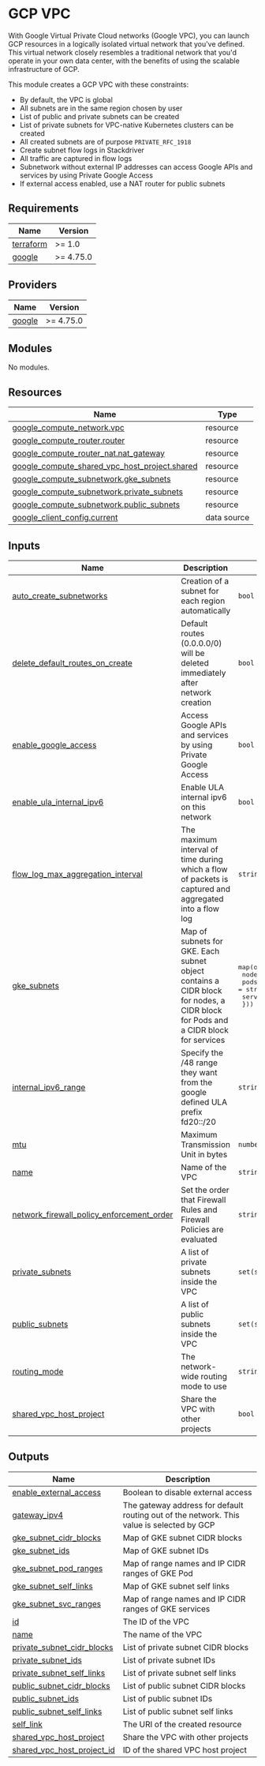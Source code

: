 # GCP VPC

With Google Virtual Private Cloud networks (Google VPC), you can launch GCP resources in a logically isolated virtual network that
you've defined. This virtual network closely resembles a traditional network that you'd operate in your own data center,
with the benefits of using the scalable infrastructure of GCP.

This module creates a GCP VPC with these constraints:

* By default, the VPC is global
* All subnets are in the same region chosen by user
* List of public and private subnets can be created
* List of private subnets for VPC-native Kubernetes clusters can be created
* All created subnets are of purpose `PRIVATE_RFC_1918`
* Create subnet flow logs in Stackdriver
* All traffic are captured in flow logs
* Subnetwork without external IP addresses can access Google APIs and services by using Private Google Access
* If external access enabled, use a NAT router for public subnets

<!-- BEGIN_TF_DOCS -->
## Requirements

| Name | Version |
|------|---------|
| <a name="requirement_terraform"></a> [terraform](#requirement\_terraform) | >= 1.0 |
| <a name="requirement_google"></a> [google](#requirement\_google) | >= 4.75.0 |

## Providers

| Name | Version |
|------|---------|
| <a name="provider_google"></a> [google](#provider\_google) | >= 4.75.0 |

## Modules

No modules.

## Resources

| Name | Type |
|------|------|
| [google_compute_network.vpc](https://registry.terraform.io/providers/hashicorp/google/latest/docs/resources/compute_network) | resource |
| [google_compute_router.router](https://registry.terraform.io/providers/hashicorp/google/latest/docs/resources/compute_router) | resource |
| [google_compute_router_nat.nat_gateway](https://registry.terraform.io/providers/hashicorp/google/latest/docs/resources/compute_router_nat) | resource |
| [google_compute_shared_vpc_host_project.shared](https://registry.terraform.io/providers/hashicorp/google/latest/docs/resources/compute_shared_vpc_host_project) | resource |
| [google_compute_subnetwork.gke_subnets](https://registry.terraform.io/providers/hashicorp/google/latest/docs/resources/compute_subnetwork) | resource |
| [google_compute_subnetwork.private_subnets](https://registry.terraform.io/providers/hashicorp/google/latest/docs/resources/compute_subnetwork) | resource |
| [google_compute_subnetwork.public_subnets](https://registry.terraform.io/providers/hashicorp/google/latest/docs/resources/compute_subnetwork) | resource |
| [google_client_config.current](https://registry.terraform.io/providers/hashicorp/google/latest/docs/data-sources/client_config) | data source |

## Inputs

| Name | Description | Type | Default | Required |
|------|-------------|------|---------|:--------:|
| <a name="input_auto_create_subnetworks"></a> [auto\_create\_subnetworks](#input\_auto\_create\_subnetworks) | Creation of a subnet for each region automatically | `bool` | `false` | no |
| <a name="input_delete_default_routes_on_create"></a> [delete\_default\_routes\_on\_create](#input\_delete\_default\_routes\_on\_create) | Default routes (0.0.0.0/0) will be deleted immediately after network creation | `bool` | `null` | no |
| <a name="input_enable_google_access"></a> [enable\_google\_access](#input\_enable\_google\_access) | Access Google APIs and services by using Private Google Access | `bool` | `true` | no |
| <a name="input_enable_ula_internal_ipv6"></a> [enable\_ula\_internal\_ipv6](#input\_enable\_ula\_internal\_ipv6) | Enable ULA internal ipv6 on this network | `bool` | `null` | no |
| <a name="input_flow_log_max_aggregation_interval"></a> [flow\_log\_max\_aggregation\_interval](#input\_flow\_log\_max\_aggregation\_interval) | The maximum interval of time during which a flow of packets is captured and aggregated into a flow log | `string` | `"INTERVAL_5_SEC"` | no |
| <a name="input_gke_subnets"></a> [gke\_subnets](#input\_gke\_subnets) | Map of subnets for GKE. Each subnet object contains a CIDR block for nodes, a CIDR block for Pods and a CIDR block for services | <pre>map(object({<br>    nodes_cidr_block    = string<br>    pods_cidr_block     = string<br>    services_cidr_block = string<br>  }))</pre> | `{}` | no |
| <a name="input_internal_ipv6_range"></a> [internal\_ipv6\_range](#input\_internal\_ipv6\_range) | Specify the /48 range they want from the google defined ULA prefix fd20::/20 | `string` | `null` | no |
| <a name="input_mtu"></a> [mtu](#input\_mtu) | Maximum Transmission Unit in bytes | `number` | `1460` | no |
| <a name="input_name"></a> [name](#input\_name) | Name of the VPC | `string` | n/a | yes |
| <a name="input_network_firewall_policy_enforcement_order"></a> [network\_firewall\_policy\_enforcement\_order](#input\_network\_firewall\_policy\_enforcement\_order) | Set the order that Firewall Rules and Firewall Policies are evaluated | `string` | `"AFTER_CLASSIC_FIREWALL"` | no |
| <a name="input_private_subnets"></a> [private\_subnets](#input\_private\_subnets) | A list of private subnets inside the VPC | `set(string)` | `[]` | no |
| <a name="input_public_subnets"></a> [public\_subnets](#input\_public\_subnets) | A list of public subnets inside the VPC | `set(string)` | `[]` | no |
| <a name="input_routing_mode"></a> [routing\_mode](#input\_routing\_mode) | The network-wide routing mode to use | `string` | `"GLOBAL"` | no |
| <a name="input_shared_vpc_host_project"></a> [shared\_vpc\_host\_project](#input\_shared\_vpc\_host\_project) | Share the VPC with other projects | `bool` | `false` | no |

## Outputs

| Name | Description |
|------|-------------|
| <a name="output_enable_external_access"></a> [enable\_external\_access](#output\_enable\_external\_access) | Boolean to disable external access |
| <a name="output_gateway_ipv4"></a> [gateway\_ipv4](#output\_gateway\_ipv4) | The gateway address for default routing out of the network. This value is selected by GCP |
| <a name="output_gke_subnet_cidr_blocks"></a> [gke\_subnet\_cidr\_blocks](#output\_gke\_subnet\_cidr\_blocks) | Map of GKE subnet CIDR blocks |
| <a name="output_gke_subnet_ids"></a> [gke\_subnet\_ids](#output\_gke\_subnet\_ids) | Map of GKE subnet IDs |
| <a name="output_gke_subnet_pod_ranges"></a> [gke\_subnet\_pod\_ranges](#output\_gke\_subnet\_pod\_ranges) | Map of range names and IP CIDR ranges of GKE Pod |
| <a name="output_gke_subnet_self_links"></a> [gke\_subnet\_self\_links](#output\_gke\_subnet\_self\_links) | Map of GKE subnet self links |
| <a name="output_gke_subnet_svc_ranges"></a> [gke\_subnet\_svc\_ranges](#output\_gke\_subnet\_svc\_ranges) | Map of range names and IP CIDR ranges of GKE services |
| <a name="output_id"></a> [id](#output\_id) | The ID of the VPC |
| <a name="output_name"></a> [name](#output\_name) | The name of the VPC |
| <a name="output_private_subnet_cidr_blocks"></a> [private\_subnet\_cidr\_blocks](#output\_private\_subnet\_cidr\_blocks) | List of private subnet CIDR blocks |
| <a name="output_private_subnet_ids"></a> [private\_subnet\_ids](#output\_private\_subnet\_ids) | List of private subnet IDs |
| <a name="output_private_subnet_self_links"></a> [private\_subnet\_self\_links](#output\_private\_subnet\_self\_links) | List of private subnet self links |
| <a name="output_public_subnet_cidr_blocks"></a> [public\_subnet\_cidr\_blocks](#output\_public\_subnet\_cidr\_blocks) | List of public subnet CIDR blocks |
| <a name="output_public_subnet_ids"></a> [public\_subnet\_ids](#output\_public\_subnet\_ids) | List of public subnet IDs |
| <a name="output_public_subnet_self_links"></a> [public\_subnet\_self\_links](#output\_public\_subnet\_self\_links) | List of public subnet self links |
| <a name="output_self_link"></a> [self\_link](#output\_self\_link) | The URI of the created resource |
| <a name="output_shared_vpc_host_project"></a> [shared\_vpc\_host\_project](#output\_shared\_vpc\_host\_project) | Share the VPC with other projects |
| <a name="output_shared_vpc_host_project_id"></a> [shared\_vpc\_host\_project\_id](#output\_shared\_vpc\_host\_project\_id) | ID of the shared VPC host project |
<!-- END_TF_DOCS -->
